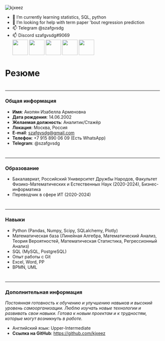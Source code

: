 ![kjxeez](https://user-images.githubusercontent.com/82978703/230666629-6a09f15d-b55a-4d79-976d-e3755cd42108.gif)

- 🌱 I’m currently learning statistics, SQL, python
- 🤔 I’m looking for help with term paper 'bout regression prediction
- 📫 Telegram @szafgvsdg 
- 📫 Discord szafgvsdg#9069  
<img src="https://user-images.githubusercontent.com/82978703/230669363-783f16ba-208e-4f41-8f96-7c7e59681460.png" width="50"/> <img src="https://user-images.githubusercontent.com/82978703/230669475-ced2d855-1359-42dd-bccb-92c02144a8d4.png" width="50"/> <img src="https://user-images.githubusercontent.com/82978703/230669552-b0bcf537-ec57-4cf8-8bde-be95ade33ae5.png" width="50"/> <img src="https://user-images.githubusercontent.com/82978703/230670714-163563e0-5ed2-4133-9e6e-5d23911f449c.png" width="50"/> <img src="https://user-images.githubusercontent.com/82978703/230671237-3e0b2eb4-3a8f-48c0-959f-b863adb08f7d.png" width="50"/>


# Резюме
#  
----------------------
### Общая информация

- __Имя__: Акопян Изабелла Арменовна
- __Дата рождения__: 14.06.2002 
- __Желаемая должность__: Аналитик/Стажёр
- __Локация__: Москва, Россия
- __E-mail__: szafgvsdg@gmail.com
- __Телефон__: +7 915 890 06 09 (Есть WhatsApp)
- __Telegram__: @szafgvsdg
# 
# 
# 
-----------------------------------
### Образование
- Бакалавриат, Российский Университет Дружбы Народов, Факультет Физико-Математических и Естественных Наук (2020-2024), Бизнес-информатика
- Переводчик в сфере ИТ (2020-2024)

# 
# 
# 
---------------------------
### Навыки
- Python (Pandas, Numpy, Scipy, SQLalchemy, Plotly)
- Математическая база (Линейная Алгебра, Математический Анализ, Теория Вероятностей,         Математическая Статистика, Регрессионный Анализ)
- SQL (MySQL, PostgreSQL)
- Опыт работы с Git
- Excel, Word, PP
- BPMN, UML
# 
# 
# 
----------------------
### Дополнительная информация

*Постоянная готовность к обучению и улучшению навыков и высокий уровень самоорганизации. Люблю изучать новые технологии и развивать свои навыки. Готова к новым проектам и к трудностям, которые могут возникнуть в работе.*
- Английский язык: Upper-Intermediate
- __Ссылка на GitHub__: https://github.com/kjxeez

